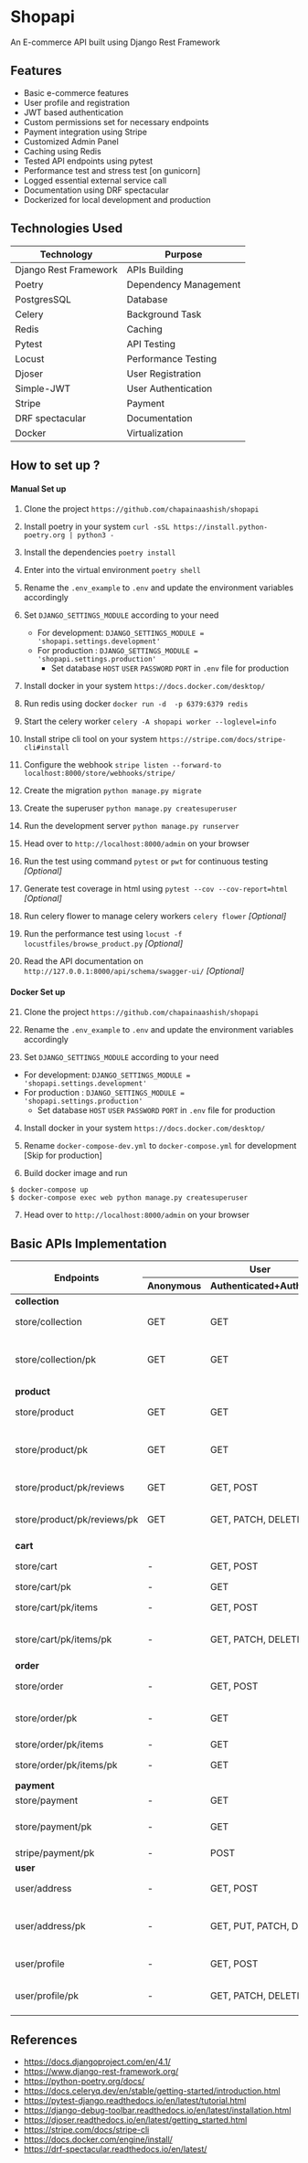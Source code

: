 # Shopapi

An E-commerce API built using Django Rest Framework

## Features

- Basic e-commerce features 
- User profile and registration
- JWT based authentication
- Custom permissions set for necessary endpoints
- Payment integration using Stripe
- Customized Admin Panel
- Caching using Redis
- Tested API endpoints using pytest
- Performance test and stress test [on gunicorn]
- Logged essential external service call
- Documentation using DRF spectacular
- Dockerized for local development and production



## Technologies Used

| Technology | Purpose 
| --------- | ----------- |  
Django Rest Framework | APIs Building
Poetry | Dependency Management
PostgresSQL | Database
Celery | Background Task 
Redis | Caching
Pytest | API Testing
Locust | Performance Testing
Djoser | User Registration
Simple-JWT | User Authentication
Stripe | Payment
DRF spectacular | Documentation
Docker | Virtualization


## How to set up ?

#### Manual Set up 


1. Clone the project `https://github.com/chapainaashish/shopapi`

2. Install poetry in your system `curl -sSL https://install.python-poetry.org | python3 -`

3. Install the dependencies  `poetry install`
   
4. Enter into the virtual environment `poetry shell`

5. Rename the `.env_example` to `.env` and update the environment variables accordingly

6. Set `DJANGO_SETTINGS_MODULE` according to your need
   - For development: `DJANGO_SETTINGS_MODULE = 'shopapi.settings.development'` 
   - For production : `DJANGO_SETTINGS_MODULE = 'shopapi.settings.production'` 
      - Set database `HOST` `USER` `PASSWORD` `PORT` in `.env` file for production

  

7. Install docker in your system `https://docs.docker.com/desktop/`

8. Run redis using docker `docker run -d  -p 6379:6379 redis` 

9. Start the celery worker `celery -A shopapi worker --loglevel=info`

10. Install stripe cli tool on your system `https://stripe.com/docs/stripe-cli#install`

11. Configure the webhook `stripe listen --forward-to localhost:8000/store/webhooks/stripe/`

12. Create the migration `python manage.py migrate` 

13. Create the superuser `python manage.py createsuperuser`

14. Run the development server `python manage.py runserver`

15. Head over to `http://localhost:8000/admin` on your browser
   
16. Run the test using command `pytest` or `pwt` for continuous testing *[Optional]*

17. Generate test coverage in html using `pytest --cov --cov-report=html` *[Optional]*

18. Run celery flower to manage celery workers `celery flower` *[Optional]*

19. Run the performance test using `locust -f locustfiles/browse_product.py` *[Optional]*
    
20. Read the API documentation on `http://127.0.0.1:8000/api/schema/swagger-ui/` *[Optional]*


#### Docker Set up


21. Clone the project `https://github.com/chapainaashish/shopapi`

22. Rename the `.env_example` to `.env` and update the environment variables accordingly

23. Set `DJANGO_SETTINGS_MODULE` according to your need
   - For development: `DJANGO_SETTINGS_MODULE = 'shopapi.settings.development'` 
   - For production : `DJANGO_SETTINGS_MODULE = 'shopapi.settings.production'` 
       - Set database `HOST` `USER` `PASSWORD` `PORT` in `.env` file for production

  
4. Install docker in your system `https://docs.docker.com/desktop/`


5. Rename `docker-compose-dev.yml` to `docker-compose.yml` for development [Skip for production]
   
6. Build docker image and run
   
```
$ docker-compose up
$ docker-compose exec web python manage.py createsuperuser
```

7. Head over to `http://localhost:8000/admin` on your browser


## Basic APIs Implementation


<table>
  <thead>
   <tr>
      <th rowspan=2>Endpoints</th>
      <th colspan=3 style='text-align:center'>User</th>
    </tr>
    <tr>
      <th>Anonymous</th>
      <th>Authenticated+Authorized</th>
      <th>Admin</th>
    </tr>
  </thead>
  <tbody>
    <tr>
      <td colspan=4><strong>collection</strong></td>
    </tr>
    <tr>
      <td>store/collection</td>
      <td>GET</td>
      <td>GET</td>
      <td>GET, POST</td>
    </tr>
    <tr>
      <td>store/collection/pk</td>
      <td>GET</td>
      <td>GET</td>
      <td>GET, PUT, PATCH, DELETE</td>
    </tr>
   <tr>
      <td colspan=4><strong>product</strong></td>
    </tr>
    <tr>
      <td>store/product</td>
      <td>GET</td>
      <td>GET</td>
      <td>GET, POST</td>
    </tr>
    <tr>
      <td>store/product/pk</td>
      <td>GET</td>
      <td>GET</td>
      <td>GET, PUT, PATCH, DELETE</td>
    </tr>
    <tr>
      <td>store/product/pk/reviews</td>
      <td>GET</td>
      <td>GET, POST</td>
      <td>GET, POST</td>
    </tr>
    <tr>
      <td>store/product/pk/reviews/pk</td>
      <td>GET</td>
      <td>GET, PATCH, DELETE</td>
      <td>GET, PATCH, DELETE</td>
    </tr>
    <tr>
      <td colspan=4><strong>cart</strong></td>
    </tr>
    <tr>
      <td>store/cart</td>
      <td>-</td>
      <td>GET, POST</td>
      <td>GET, POST</td>
    </tr>
    <tr>
      <td>store/cart/pk</td>
      <td>-</td>
      <td>GET</td>
      <td>GET</td>
    </tr>
    <tr>
      <td>store/cart/pk/items</td>
      <td>-</td>
      <td>GET, POST</td>
      <td>GET, POST</td>
    </tr>
    <tr>
      <td>store/cart/pk/items/pk</td>
      <td>-</td>
      <td>GET, PATCH, DELETE</td>
      <td>GET, PATCH, DELETE</td>
    </tr>
    <tr>
      <td colspan=4><strong>order</strong></td>
    </tr>
    <tr>
      <td>store/order</td>
      <td>-</td>
      <td>GET, POST</td>
      <td>GET, POST</td>
    </tr>
    <tr>
      <td>store/order/pk</td>
      <td>-</td>
      <td>GET</td>
      <td>GET, PATCH, DELETE</td>
    </tr>
    <tr>
      <td>store/order/pk/items</td>
      <td>-</td>
      <td>GET</td>
      <td>GET</td>
    </tr>
    <tr>
      <td>store/order/pk/items/pk</td>
      <td>-</td>
      <td>GET</td>
      <td>GET, DELETE</td>
    </tr>
    <tr>
      <td colspan=4><strong>payment</strong></td>
    </tr>
   <tr>
      <td>store/payment</td>
      <td>-</td>
      <td>GET</td>
      <td>GET</td>
    </tr>
    <tr>
      <td>store/payment/pk</td>
      <td>-</td>
      <td>GET</td>
      <td>GET, PATCH, DELETE</td>
    </tr>
    <tr>
      <td>stripe/payment/pk</td>
      <td>-</td>
      <td>POST</td>
      <td>POST</td>
    </tr>
    <tr>
      <td colspan=4><strong>user</strong></td>
    </tr>
    <tr>
      <td>user/address</td>
      <td>-</td>
      <td>GET, POST</td>
      <td>GET, POST</td>
    </tr>
    <tr>
      <td>user/address/pk</td>
      <td>-</td>
      <td>GET, PUT, PATCH, DELETE</td>
      <td>GET, PUT, PATCH, DELETE</td>
    </tr>
    <tr>
      <td>user/profile</td>
      <td>-</td>
      <td>GET, POST</td>
      <td>GET, POST</td>
    </tr>
    <tr>
      <td>user/profile/pk</td>
      <td>-</td>
      <td>GET, PATCH, DELETE</td>
      <td>GET, PATCH, DELETE</td>
    </tr>

   </tbody>
</table>
   

## References

- https://docs.djangoproject.com/en/4.1/
- https://www.django-rest-framework.org/
- https://python-poetry.org/docs/
- https://docs.celeryq.dev/en/stable/getting-started/introduction.html
- https://pytest-django.readthedocs.io/en/latest/tutorial.html
- https://django-debug-toolbar.readthedocs.io/en/latest/installation.html
- https://djoser.readthedocs.io/en/latest/getting_started.html
- https://stripe.com/docs/stripe-cli
- https://docs.docker.com/engine/install/
- https://drf-spectacular.readthedocs.io/en/latest/
